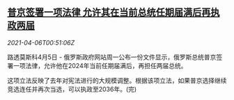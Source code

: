 <!--1617670862000-->
[普京签署一项法律 允许其在当前总统任期届满后再执政两届](https://cn.reuters.com/article/putin-signing-law-0405-mon-idCNKBS2BT01W)
------

<div><i>2021-04-06T00:51:06Z</i></div><p>路透莫斯科4月5日 - 俄罗斯政府网站周一公布一份文件显示，俄罗斯总统普京签署一项法律，允许他在2024年当前任期届满后，再担任两届总统。</p><p>这项立法反映了去年对宪法进行的大规模调整。根据该项立法，如果普京选择继续竞选连任并再次当选，可以执政至2036年。(完)</p>
